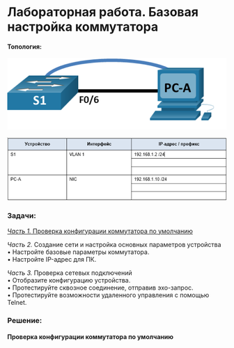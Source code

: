 # Лабораторная работа. Базовая настройка коммутатора

#### Топология:
![Топология](Топология.png) 

![Таблица адресации](Таблица%20адресации.png)

###	Задачи:
[_Часть 1._ Проверка конфигурации коммутатора по умолчанию](#section1)

_Часть 2._ Создание сети и настройка основных параметров устройства<br/>
•	Настройте базовые параметры коммутатора.<br/>
•	Настройте IP-адрес для ПК.

_Часть 3._ Проверка сетевых подключений<br/>
•	Отобразите конфигурацию устройства.<br/>
•	Протестируйте сквозное соединение, отправив эхо-запрос.<br/>
•	Протестируйте возможности удаленного управления с помощью Telnet.

### Решение:

<h4 id="section1">Проверка конфигурации коммутатора по умолчанию<h4/>